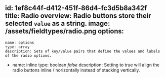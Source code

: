 id: 1ef8c44f-d412-451f-86d4-fc3d5b8a342f
title: Radio
overview: Radio buttons store their selected `value` as a string.
image: /assets/fieldtypes/radio.png
options:
  -
    name: options
    type: array
    description: Sets of key/value pairs that define the values and labels of the radio options.
  -
    name: inline
    type: boolean *false*
    description: Setting to true will align the radio buttons inline / horizontally instead of stacking vertically.
